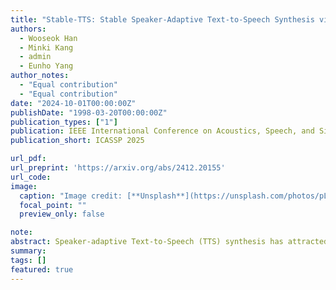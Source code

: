 ```yaml
---
title: "Stable-TTS: Stable Speaker-Adaptive Text-to-Speech Synthesis via Prosody Prompting"
authors:
  - Wooseok Han
  - Minki Kang
  - admin
  - Eunho Yang
author_notes:
  - "Equal contribution"
  - "Equal contribution"
date: "2024-10-01T00:00:00Z"
publishDate: "1998-03-20T00:00:00Z"
publication_types: ["1"]
publication: IEEE International Conference on Acoustics, Speech, and Signal Processing (**ICASSP**), 2025
publication_short: ICASSP 2025

url_pdf:
url_preprint: 'https://arxiv.org/abs/2412.20155'
url_code:
image:
  caption: "Image credit: [**Unsplash**](https://unsplash.com/photos/pLCdAaMFLTE)"
  focal_point: ""
  preview_only: false

note:
abstract: Speaker-adaptive Text-to-Speech (TTS) synthesis has attracted considerable attention due to its broad range of applications, such as personalized voice assistant services. While several approaches have been proposed, they often exhibit high sensitivity to either the quantity or the quality of target speech samples. To address these limitations, we introduce Stable-TTS, a novel speaker-adaptive TTS framework that leverages a small subset of a high-quality pre-training dataset, referred to as prior samples. Specifically, Stable-TTS achieves prosody consistency by leveraging the high-quality prosody of prior samples, while effectively capturing the timbre of the target speaker. Additionally, it employs a prior-preservation loss during fine-tuning to maintain the synthesis ability for prior samples to prevent overfitting on target samples. Extensive experiments demonstrate the effectiveness of Stable-TTS even under limited target speech samples.
summary:
tags: []
featured: true
---
```

